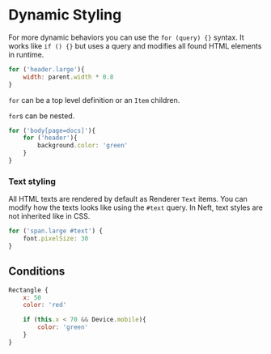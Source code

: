 # Dynamic Styling


For more dynamic behaviors you can use the `for (query) {}` syntax.
It works like `if () {}` but uses a query and modifies all found HTML elements in runtime.

```javascript
for ('header.large'){
    width: parent.width * 0.8
}
```

`for` can be a top level definition or an `Item` children.

`for`s can be nested.

```javascript
for ('body[page=docs]'){
    for ('header'){
        background.color: 'green'
    }
}
```

### Text styling

All HTML texts are rendered by default as Renderer `Text` items. You can modify how the texts looks like using the `#text` query. In Neft, text styles are not inherited like in CSS.

```javascript
for ('span.large #text') {
    font.pixelSize: 30
}
```




## Conditions

```javascript
Rectangle {
    x: 50
    color: 'red'

    if (this.x < 70 && Device.mobile){
        color: 'green'
    }
}
```
